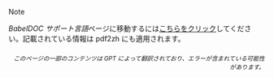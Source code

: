 > [!NOTE]
> *BabelDOC サポート言語*ページに移動するには[こちらをクリック](https://funstory-ai.github.io/BabelDOC/supported_languages/)してください。記載されている情報は pdf2zh にも適用されます。

<div align="right"> 
<h6><small>このページの一部のコンテンツは GPT によって翻訳されており、エラーが含まれている可能性があります。</small></h6>